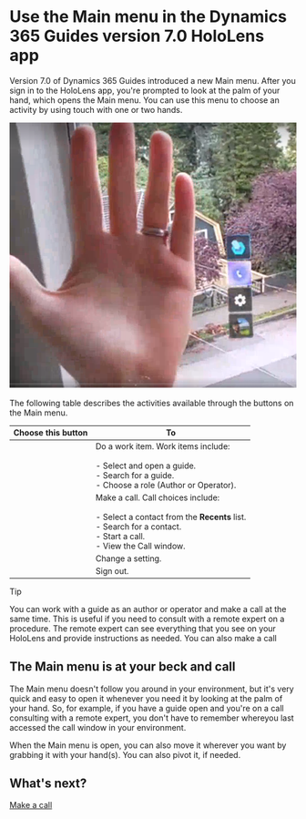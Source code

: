 

# Use the Main menu in the Dynamics 365 Guides version 7.0 HoloLens app

Version 7.0 of Dynamics 365 Guides introduced a new Main menu. After you sign in to the HoloLens app, you're prompted to look at the palm of your hand, which opens the Main menu. You can use this menu to choose an activity by using touch with one or two hands.

![Screen shot of hand and Main menu.](media/main-menu.PNG "Screen shot of hand and Main menu")

The following table describes the activities available through the buttons on the Main menu.

|Choose this button|To|
|--------|-------------------------------------------------------------------------------------------------|
||Do a work item. Work items include:<br><br>- Select and open a guide.<br>- Search for a guide.<br>- Choose a role (Author or Operator).|
||Make a call. Call choices include:<br><br>- Select a contact from the **Recents** list.<br>- Search for a contact.<br>- Start a call.<br>- View the Call window.|
||Change a setting.|
|| Sign out.|

> [!TIP]
> You can work with a guide as an author or operator and make a call at the same time. This is useful if you need to consult with a remote expert on a procedure. The remote expert can see everything that you see on your HoloLens and provide instructions as needed. You can also make a call 

## The Main menu is at your beck and call

The Main menu doesn't follow you around in your environment, but it's very quick and easy to open it whenever you need it by looking at the palm of your hand. So, for example, if you have a guide open and you're on a call consulting with a remote expert, you don't have to remember whereyou last accessed the call window in your environment. 

When the Main menu is open, you can also move it wherever you want by grabbing it with your hand(s). You can also pivot it, if needed. 

## What's next?

[Make a call](make-call.md)
